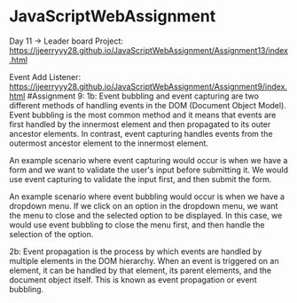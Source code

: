# JavaScriptWebAssignment

Day 11 -> Leader board Project: https://jjeerryyy28.github.io/JavaScriptWebAssignment/Assignment13/index.html

Event Add Listener: https://jjeerryyy28.github.io/JavaScriptWebAssignment/Assignment9/index.html
#Assignment 9:
1b: Event bubbling and event capturing are two different methods of handling events in the DOM (Document Object Model). Event bubbling is the most common method and it means that events are first handled by the innermost element and then propagated to its outer ancestor elements. In contrast, event capturing handles events from the outermost ancestor element to the innermost element.

An example scenario where event capturing would occur is when we have a form and we want to validate the user's input before submitting it. We would use event capturing to validate the input first, and then submit the form.

An example scenario where event bubbling would occur is when we have a dropdown menu. If we click on an option in the dropdown menu, we want the menu to close and the selected option to be displayed. In this case, we would use event bubbling to close the menu first, and then handle the selection of the option.


2b: Event propagation is the process by which events are handled by multiple elements in the DOM hierarchy. When an event is triggered on an element, it can be handled by that element, its parent elements, and the document object itself. This is known as event propagation or event bubbling.
